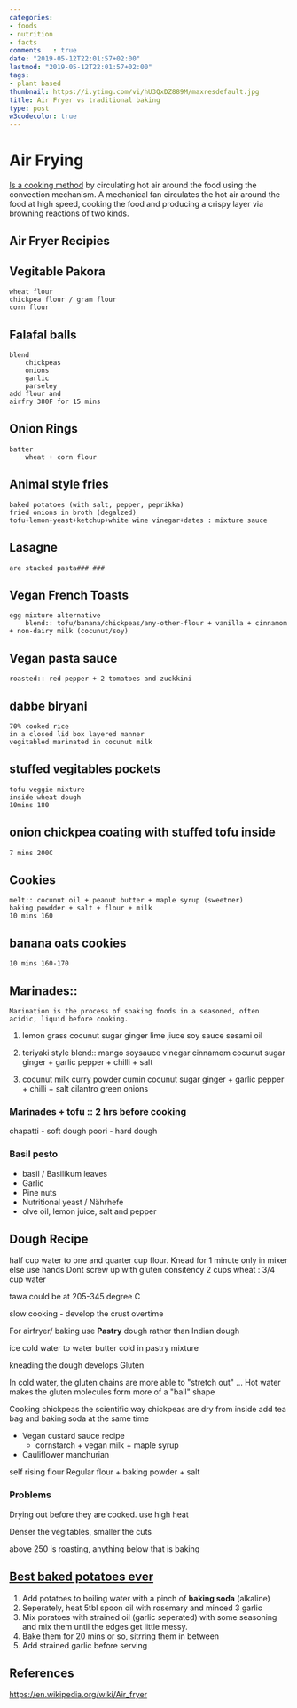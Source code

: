 ```yaml
---
categories:
- foods
- nutrition
- facts
comments   : true
date: "2019-05-12T22:01:57+02:00"
lastmod: "2019-05-12T22:01:57+02:00"
tags:
- plant based
thumbnail: https://i.ytimg.com/vi/hU3QxDZ889M/maxresdefault.jpg
title: Air Fryer vs traditional baking
type: post
w3codecolor: true
---
```


# Air Frying
[Is a cooking method](#references) by circulating hot air around the food using the convection mechanism. A mechanical fan circulates the hot air around the food at high speed, cooking the food and producing a crispy layer via browning reactions of two kinds.

## Air Fryer Recipies

## Vegitable Pakora
    wheat flour
    chickpea flour / gram flour
    corn flour

## Falafal balls
    blend
        chickpeas
        onions
        garlic
        parseley
    add flour and
    airfry 380F for 15 mins

## Onion Rings
    batter
        wheat + corn flour

## Animal style fries
    baked potatoes (with salt, pepper, peprikka)
    fried onions in broth (degalzed)
    tofu+lemon+yeast+ketchup+white wine vinegar+dates : mixture sauce

## Lasagne
    are stacked pasta### ###

## Vegan French Toasts
    egg mixture alternative
        blend:: tofu/banana/chickpeas/any-other-flour + vanilla + cinnamom + non-dairy milk (cocunut/soy)

## Vegan pasta sauce
    roasted:: red pepper + 2 tomatoes and zuckkini

## dabbe biryani
    70% cooked rice
    in a closed lid box layered manner
    vegitabled marinated in cocunut milk

## stuffed vegitables pockets
    tofu veggie mixture
    inside wheat dough
    10mins 180

## onion chickpea coating with stuffed tofu inside
    7 mins 200C

## Cookies
    melt:: cocunut oil + peanut butter + maple syrup (sweetner)
    baking powdder + salt + flour + milk
    10 mins 160

## banana oats cookies
    10 mins 160-170

## Marinades::
    Marination is the process of soaking foods in a seasoned, often acidic, liquid before cooking.

1. lemon grass
    cocunut sugar
    ginger
    lime jiuce
    soy sauce
    sesami oil

2. teriyaki style
    blend::
        mango
        soysauce
        vinegar
        cinnamom
        cocunut sugar
    ginger + garlic
    pepper + chilli + salt

3. cocunut milk
    curry powder
    cumin
    cocunut sugar
    ginger + garlic
    pepper + chilli + salt
    cilantro
    green onions

### Marinades + tofu :: 2 hrs before cooking

chapatti - soft dough
poori - hard dough

### Basil pesto

* basil / Basilikum leaves
* Garlic
* Pine nuts
* Nutritional yeast / Nährhefe
* olve oil, lemon juice, salt and pepper

## Dough Recipe

half cup water to one and quarter cup flour.
Knead for 1 minute only in mixer
else use hands
Dont screw up with gluten consitency
2 cups wheat : 3/4 cup water

tawa could be at 205-345 degree C

slow cooking - develop the crust overtime

For airfryer/ baking use **Pastry** dough rather than Indian dough


ice cold water to water butter cold in pastry mixture

kneading the dough develops Gluten

In cold water, the gluten chains are more able to "stretch out" ... Hot water makes the gluten molecules form more of a "ball" shape

Cooking chickpeas the scientific way
    chickpeas are dry from inside
    add tea bag and baking soda at the same time

* Vegan custard sauce recipe
  * cornstarch + vegan milk + maple syrup
* Cauliflower manchurian

self rising flour
    Regular flour + baking powder + salt


### Problems

Drying out before they are cooked.
    use high heat

Denser the vegitables, smaller the cuts

above 250 is roasting, anything below that is baking

## [Best baked potatoes ever](https://youtu.be/_wx__fEyDj0)

1. Add potatoes to boiling water with a pinch of **baking soda** (alkaline)
2. Seperately, heat 5tbl spoon oil with rosemary and minced 3 garlic
3. Mix poratoes with strained oil (garlic seperated) with some seasoning and mix them until the edges get little messy.
4. Bake them for 20 mins or so, sitrring them in between
5. Add strained garlic before serving

## References
https://en.wikipedia.org/wiki/Air_fryer